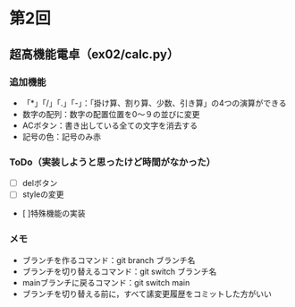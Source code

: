 # 第2回
## 超高機能電卓（ex02/calc.py）
### 追加機能
- 「*」「/」「.」「-」：「掛け算、割り算、少数、引き算」の4つの演算ができる
- 数字の配列：数字の配置位置を0～９の並びに変更
- ACボタン：書き出している全ての文字を消去する
- 記号の色：記号のみ赤
### ToDo（実装しようと思ったけど時間がなかった）
- [ ] delボタン
- [ ] styleの変更
- [ ]特殊機能の実装
### メモ
- ブランチを作るコマンド：git branch ブランチ名
- ブランチを切り替えるコマンド：git switch ブランチ名
- mainブランチに戻るコマンド：git switch main
- ブランチを切り替える前に，すべて䛾変更履歴をコミットした方がいい